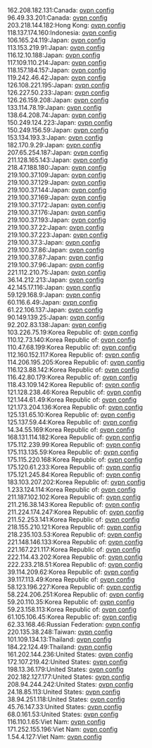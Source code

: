 162.208.182.131:Canada: [ovpn config](vpn/162_208_182_131.ovpn)  
96.49.33.201:Canada: [ovpn config](vpn/96_49_33_201.ovpn)  
203.218.144.182:Hong Kong: [ovpn config](vpn/203_218_144_182.ovpn)  
118.137.174.160:Indonesia: [ovpn config](vpn/118_137_174_160.ovpn)  
106.165.24.119:Japan: [ovpn config](vpn/106_165_24_119.ovpn)  
113.153.219.91:Japan: [ovpn config](vpn/113_153_219_91.ovpn)  
116.12.10.188:Japan: [ovpn config](vpn/116_12_10_188.ovpn)  
117.109.110.214:Japan: [ovpn config](vpn/117_109_110_214.ovpn)  
118.157.184.157:Japan: [ovpn config](vpn/118_157_184_157.ovpn)  
119.242.46.42:Japan: [ovpn config](vpn/119_242_46_42.ovpn)  
126.108.221.195:Japan: [ovpn config](vpn/126_108_221_195.ovpn)  
126.227.50.233:Japan: [ovpn config](vpn/126_227_50_233.ovpn)  
126.26.159.208:Japan: [ovpn config](vpn/126_26_159_208.ovpn)  
133.114.78.19:Japan: [ovpn config](vpn/133_114_78_19.ovpn)  
138.64.208.74:Japan: [ovpn config](vpn/138_64_208_74.ovpn)  
150.249.124.223:Japan: [ovpn config](vpn/150_249_124_223.ovpn)  
150.249.156.59:Japan: [ovpn config](vpn/150_249_156_59.ovpn)  
153.134.193.3:Japan: [ovpn config](vpn/153_134_193_3.ovpn)  
182.170.9.29:Japan: [ovpn config](vpn/182_170_9_29.ovpn)  
207.65.254.187:Japan: [ovpn config](vpn/207_65_254_187.ovpn)  
211.128.165.143:Japan: [ovpn config](vpn/211_128_165_143.ovpn)  
218.47.188.180:Japan: [ovpn config](vpn/218_47_188_180.ovpn)  
219.100.37.109:Japan: [ovpn config](vpn/219_100_37_109.ovpn)  
219.100.37.129:Japan: [ovpn config](vpn/219_100_37_129.ovpn)  
219.100.37.144:Japan: [ovpn config](vpn/219_100_37_144.ovpn)  
219.100.37.169:Japan: [ovpn config](vpn/219_100_37_169.ovpn)  
219.100.37.172:Japan: [ovpn config](vpn/219_100_37_172.ovpn)  
219.100.37.176:Japan: [ovpn config](vpn/219_100_37_176.ovpn)  
219.100.37.193:Japan: [ovpn config](vpn/219_100_37_193.ovpn)  
219.100.37.22:Japan: [ovpn config](vpn/219_100_37_22.ovpn)  
219.100.37.223:Japan: [ovpn config](vpn/219_100_37_223.ovpn)  
219.100.37.3:Japan: [ovpn config](vpn/219_100_37_3.ovpn)  
219.100.37.86:Japan: [ovpn config](vpn/219_100_37_86.ovpn)  
219.100.37.87:Japan: [ovpn config](vpn/219_100_37_87.ovpn)  
219.100.37.96:Japan: [ovpn config](vpn/219_100_37_96.ovpn)  
221.112.210.75:Japan: [ovpn config](vpn/221_112_210_75.ovpn)  
36.14.212.213:Japan: [ovpn config](vpn/36_14_212_213.ovpn)  
42.145.17.116:Japan: [ovpn config](vpn/42_145_17_116.ovpn)  
59.129.168.9:Japan: [ovpn config](vpn/59_129_168_9.ovpn)  
60.116.6.49:Japan: [ovpn config](vpn/60_116_6_49.ovpn)  
61.22.106.137:Japan: [ovpn config](vpn/61_22_106_137.ovpn)  
90.149.139.25:Japan: [ovpn config](vpn/90_149_139_25.ovpn)  
92.202.83.138:Japan: [ovpn config](vpn/92_202_83_138.ovpn)  
103.226.75.19:Korea Republic of: [ovpn config](vpn/103_226_75_19.ovpn)  
110.12.73.140:Korea Republic of: [ovpn config](vpn/110_12_73_140.ovpn)  
110.47.68.199:Korea Republic of: [ovpn config](vpn/110_47_68_199.ovpn)  
112.160.152.117:Korea Republic of: [ovpn config](vpn/112_160_152_117.ovpn)  
114.206.195.205:Korea Republic of: [ovpn config](vpn/114_206_195_205.ovpn)  
116.123.88.142:Korea Republic of: [ovpn config](vpn/116_123_88_142.ovpn)  
116.42.80.179:Korea Republic of: [ovpn config](vpn/116_42_80_179.ovpn)  
118.43.109.142:Korea Republic of: [ovpn config](vpn/118_43_109_142.ovpn)  
121.128.238.46:Korea Republic of: [ovpn config](vpn/121_128_238_46.ovpn)  
121.144.61.49:Korea Republic of: [ovpn config](vpn/121_144_61_49.ovpn)  
121.173.204.136:Korea Republic of: [ovpn config](vpn/121_173_204_136.ovpn)  
125.131.65.10:Korea Republic of: [ovpn config](vpn/125_131_65_10.ovpn)  
125.137.59.44:Korea Republic of: [ovpn config](vpn/125_137_59_44.ovpn)  
14.34.55.169:Korea Republic of: [ovpn config](vpn/14_34_55_169.ovpn)  
168.131.114.182:Korea Republic of: [ovpn config](vpn/168_131_114_182.ovpn)  
175.112.239.99:Korea Republic of: [ovpn config](vpn/175_112_239_99.ovpn)  
175.113.135.59:Korea Republic of: [ovpn config](vpn/175_113_135_59.ovpn)  
175.115.220.168:Korea Republic of: [ovpn config](vpn/175_115_220_168.ovpn)  
175.120.61.233:Korea Republic of: [ovpn config](vpn/175_120_61_233.ovpn)  
175.121.245.84:Korea Republic of: [ovpn config](vpn/175_121_245_84.ovpn)  
183.103.207.202:Korea Republic of: [ovpn config](vpn/183_103_207_202.ovpn)  
1.233.124.114:Korea Republic of: [ovpn config](vpn/1_233_124_114.ovpn)  
211.187.102.102:Korea Republic of: [ovpn config](vpn/211_187_102_102.ovpn)  
211.216.38.143:Korea Republic of: [ovpn config](vpn/211_216_38_143.ovpn)  
211.224.174.247:Korea Republic of: [ovpn config](vpn/211_224_174_247.ovpn)  
211.52.253.141:Korea Republic of: [ovpn config](vpn/211_52_253_141.ovpn)  
218.155.210.121:Korea Republic of: [ovpn config](vpn/218_155_210_121.ovpn)  
218.235.103.53:Korea Republic of: [ovpn config](vpn/218_235_103_53.ovpn)  
221.148.146.133:Korea Republic of: [ovpn config](vpn/221_148_146_133.ovpn)  
221.167.221.117:Korea Republic of: [ovpn config](vpn/221_167_221_117.ovpn)  
222.114.43.202:Korea Republic of: [ovpn config](vpn/222_114_43_202.ovpn)  
222.233.218.51:Korea Republic of: [ovpn config](vpn/222_233_218_51.ovpn)  
39.114.209.62:Korea Republic of: [ovpn config](vpn/39_114_209_62.ovpn)  
39.117.113.49:Korea Republic of: [ovpn config](vpn/39_117_113_49.ovpn)  
58.123.196.227:Korea Republic of: [ovpn config](vpn/58_123_196_227.ovpn)  
58.224.206.251:Korea Republic of: [ovpn config](vpn/58_224_206_251.ovpn)  
59.20.110.35:Korea Republic of: [ovpn config](vpn/59_20_110_35.ovpn)  
59.23.158.113:Korea Republic of: [ovpn config](vpn/59_23_158_113.ovpn)  
61.105.106.45:Korea Republic of: [ovpn config](vpn/61_105_106_45.ovpn)  
62.33.168.46:Russian Federation: [ovpn config](vpn/62_33_168_46.ovpn)  
220.135.38.248:Taiwan: [ovpn config](vpn/220_135_38_248.ovpn)  
101.109.134.13:Thailand: [ovpn config](vpn/101_109_134_13.ovpn)  
184.22.124.49:Thailand: [ovpn config](vpn/184_22_124_49.ovpn)  
161.202.144.236:United States: [ovpn config](vpn/161_202_144_236.ovpn)  
172.107.219.42:United States: [ovpn config](vpn/172_107_219_42.ovpn)  
198.13.36.179:United States: [ovpn config](vpn/198_13_36_179.ovpn)  
202.182.127.177:United States: [ovpn config](vpn/202_182_127_177.ovpn)  
208.94.244.242:United States: [ovpn config](vpn/208_94_244_242.ovpn)  
24.18.85.113:United States: [ovpn config](vpn/24_18_85_113.ovpn)  
38.94.251.118:United States: [ovpn config](vpn/38_94_251_118.ovpn)  
45.76.147.33:United States: [ovpn config](vpn/45_76_147_33.ovpn)  
68.0.161.53:United States: [ovpn config](vpn/68_0_161_53.ovpn)  
116.110.1.65:Viet Nam: [ovpn config](vpn/116_110_1_65.ovpn)  
171.252.155.196:Viet Nam: [ovpn config](vpn/171_252_155_196.ovpn)  
1.54.4.127:Viet Nam: [ovpn config](vpn/1_54_4_127.ovpn)  
